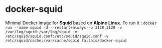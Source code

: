 # docker-squid

Minimal Docker image for **Squid** based on **Alpine Linux**.
To run it : `docker run --name squid -d --restart=always -p 3128:3128 -v /var/log/squid:/var/log/squid -v /etc/squid/squid.conf:/etc/squid/squid.conf -v /etc/squid/cache:/var/cache/squid fallais/docker-squid`